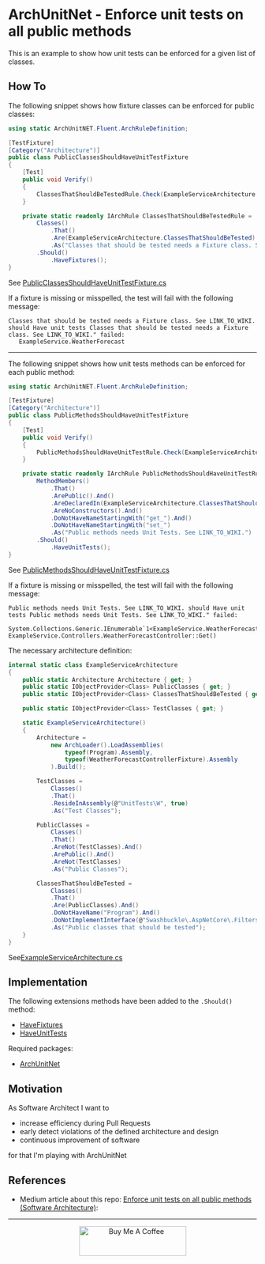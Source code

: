 # ArchUnitNet - Enforce unit tests on all public methods
This is an example to show how unit tests can be enforced for a given list of classes.

## How To
The following snippet shows how fixture classes can be enforced for public classes:
```csharp
using static ArchUnitNET.Fluent.ArchRuleDefinition;

[TestFixture]
[Category("Architecture")]
public class PublicClassesShouldHaveUnitTestFixture
{
    [Test]
    public void Verify()
    {
        ClassesThatShouldBeTestedRule.Check(ExampleServiceArchitecture.Architecture);
    }

    private static readonly IArchRule ClassesThatShouldBeTestedRule =
        Classes()
            .That()
            .Are(ExampleServiceArchitecture.ClassesThatShouldBeTested)
            .As("Classes that should be tested needs a Fixture class. See LINK_TO_WIKI.")
        .Should()
            .HaveFixtures();
}
```
See [PublicClassesShouldHaveUnitTestFixture.cs](https://github.com/medoni/ArchUnitNet-CheckPublicMethodshaveUnitTests/blob/main/src/Architecture/ExampleService.ArchitectureTests/UnitTests/PublicClassesShouldHaveUnitTestFixture.cs)

If a fixture is missing or misspelled, the test will fail with the following message:
```
Classes that should be tested needs a Fixture class. See LINK_TO_WIKI. should Have unit tests Classes that should be tested needs a Fixture class. See LINK_TO_WIKI." failed:
   ExampleService.WeatherForecast
```

---

The following snippet shows how unit tests methods can be enforced for each public method:
```csharp
using static ArchUnitNET.Fluent.ArchRuleDefinition;

[TestFixture]
[Category("Architecture")]
public class PublicMethodsShouldHaveUnitTestFixture
{
    [Test]
    public void Verify()
    {
        PublicMethodsShouldHaveUnitTestRule.Check(ExampleServiceArchitecture.Architecture);
    }

    private static readonly IArchRule PublicMethodsShouldHaveUnitTestRule =
        MethodMembers()
            .That()
            .ArePublic().And()
            .AreDeclaredIn(ExampleServiceArchitecture.ClassesThatShouldBeTested).And()
            .AreNoConstructors().And()
            .DoNotHaveNameStartingWith("get_").And()
            .DoNotHaveNameStartingWith("set_")
            .As("Public methods needs Unit Tests. See LINK_TO_WIKI.")
        .Should()
            .HaveUnitTests();
}
```
See [PublicMethodsShouldHaveUnitTestFixture.cs](https://github.com/medoni/ArchUnitNet-CheckPublicMethodshaveUnitTests/blob/main/src/Architecture/ExampleService.ArchitectureTests/UnitTests/PublicMethodsShouldHaveUnitTestFixture.cs)

If a fixture is missing or misspelled, the test will fail with the following message:
```
Public methods needs Unit Tests. See LINK_TO_WIKI. should Have unit tests Public methods needs Unit Tests. See LINK_TO_WIKI." failed:
   System.Collections.Generic.IEnumerable`1<ExampleService.WeatherForecast> ExampleService.Controllers.WeatherForecastController::Get()
```

The necessary architecture definition:
```csharp
internal static class ExampleServiceArchitecture
{
    public static Architecture Architecture { get; }
    public static IObjectProvider<Class> PublicClasses { get; }
    public static IObjectProvider<Class> ClassesThatShouldBeTested { get; }

    public static IObjectProvider<Class> TestClasses { get; }

    static ExampleServiceArchitecture()
    {
        Architecture =
            new ArchLoader().LoadAssemblies(
                typeof(Program).Assembly,
                typeof(WeatherForecastControllerFixture).Assembly
            ).Build();

        TestClasses =
            Classes()
            .That()
            .ResideInAssembly(@"UnitTests\W", true)
            .As("Test Classes");

        PublicClasses =
            Classes()
            .That()
            .AreNot(TestClasses).And()
            .ArePublic().And()
            .AreNot(TestClasses)
            .As("Public Classes");

        ClassesThatShouldBeTested =
            Classes()
            .That()
            .Are(PublicClasses).And()
            .DoNotHaveName("Program").And()
            .DoNotImplementInterface(@"Swashbuckle\.AspNetCore\.Filters\.IExamplesProvider\W", true)
            .As("Public classes that should be tested");
    }
}
```
See[ExampleServiceArchitecture.cs](https://github.com/medoni/ArchUnitNet-CheckPublicMethodshaveUnitTests/blob/main/src/Architecture/ExampleService.ArchitectureTests/ExampleServiceArchitecture.cs)

## Implementation
The following extensions methods have been added to the `.Should()` method:
- [HaveFixtures](https://github.com/medoni/ArchUnitNet-CheckPublicMethodshaveUnitTests/blob/main/src/Architecture/ArchUnitNetHelpers/HaveFixtureExtensionMethods.cs#L13)
- [HaveUnitTests](https://github.com/medoni/ArchUnitNet-CheckPublicMethodshaveUnitTests/blob/main/src/Architecture/ArchUnitNetHelpers/HaveUnitTestExtensionMethods.cs#L15)

Required packages:
- [ArchUnitNet](https://github.com/TNG/ArchUnitNET)

## Motivation
As Software Architect I want to
- increase efficiency during Pull Requests
- early detect violations of the defined architecture and design
- continuous improvement of software

for that I'm playing with ArchUnitNet

## References
- Medium article about this repo: [Enforce unit tests on all public methods (Software Architecture)](https://medium.com/@meichhorn/enforce-unit-tests-on-all-public-methods-software-architecture-1f9cc96f70a9):

---
<div align="center">
    <a href="https://www.buymeacoffee.com/medoni" target="_blank"><img src="https://cdn.buymeacoffee.com/buttons/v2/default-yellow.png" alt="Buy Me A Coffee" style="height: 60px !important;width: 217px !important;" ></a>
</div>
